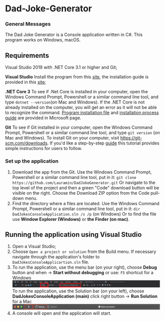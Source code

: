 # Dad-Joke-Generator

### General Messages
The Dad Joke Generator is a Console application written in C#. This program works on Windows, macOS.

## Requirements

Visual Studio 2019 with .NET Core 3.1 or higher and Git;

**Visual Studio**
Install the program from this [site](https://visualstudio.microsoft.com/), the installation guide is provided in this [site](https://docs.microsoft.com/en-us/visualstudio/install/visual-studio-enterprise-guide?view=vs-2022);  

**.NET Core 3**
To see if .Net Core is installed in your computer, open the Windows Command Prompt, Powershell or a similar command line tool, and type `dotnet --version`(on Mac and Windows). If the .NET Core is not already installed on the computer, you will get an error as it will not be able to recognize the command. [Program installation file](https://dotnet.microsoft.com/download) and [installation process guide](https://docs.microsoft.com/en-us/dotnet/framework/install/dotnet-35-windows) are provided in Microsoft page.

**Git**
To see if Git installed in your computer, open the Windows Command Prompt, Powershell or a similar command line tool, and type `git version` (on Mac and Windows). To install Git on your computer, visit https://git-scm.com/downloads. If you'd like a step-by-step [guide](https://git-scm.com/book/en/v2/Getting-Started-Installing-Git) this tutorial provides simple instructions for users to follow.

### Set up the application ####
1. Download the app from the Git. Use the Windows Command Prompt, Powershell or a similar command line tool, put in it:
   `git clone https://github.com/Lauramin/DadJokeGenerator.git`
   Or navigate to the top level of the project and then a green "Code" download button will be visible on the right. Choose the Download ZIP option from the Code pull-down menu.
2. Find the directory where a files are located. Use the Windows Command Prompt, Powershell or a similar command line tool, put in it:
   `dir DadJokesConsoleApplication.sln /s /p` (on Windows)
    Or to find the file use **Window Explorer (Windows)** or **the Finder (on mac)**.
   
## Running the application using Visual Studio ##
1. Open a Visual Studio;
2. Choose `Open a project or solution` from the Build menu. If necessary navigate through the application's folder to `DadJokesConsoleApplicartion.sln` file. 
3. To run the application, use the menu bar (on your right), choose **Debug** button and when -> **Start without debugging** or use: `F5` shortcut for a Windows\
   ![Run button Windows](blob/assets/WindowsButton.PNG)\
   To run the application, use the Solution bar (on your left), choose **DadJokesConsoleApplication (main)** click right button -> **Run Solution** for a Mac\
   ![Run button Mac](blob/assets/MacButton.png)
4. A console will open and the application will start.
